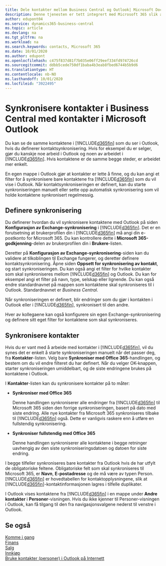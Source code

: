 ```yaml
---
title: Dele kontakter mellom Business Central og Outlook| Microsoft Docs
description: Denne tjenesten er tett integrert med Microsoft 365 slik at du kan dele kontakter mellom Outlook og Business Central.
author: edupont04
ms.service: dynamics365-business-central
ms.topic: article
ms.devlang: na
ms.tgt_pltfrm: na
ms.workload: na
ms.search.keywords: contacts, Microsoft 365
ms.date: 10/01/2020
ms.author: edupont
ms.openlocfilehash: c475f837d81f7b035e06ff29eef334fd974726cd
ms.sourcegitcommit: ddbb5cede750df1baba4b3eab8fbed6744b5b9d6
ms.translationtype: HT
ms.contentlocale: nb-NO
ms.lasthandoff: 10/01/2020
ms.locfileid: "3922495"
---
```

# <a name="synchronize-contacts-in-business-central-with-contacts-in-microsoft-outlook"></a>Synkronisere kontakter i Business Central med kontakter i Microsoft Outlook
Du kan se de samme kontaktene i [!INCLUDE[d365fin](includes/d365fin_md.md)] som du ser i Outlook, hvis du definerer kontaktsynkronisering. Hvis for eksempel du er selger, gjør du kanskje noe arbeid i Outlook og noen av arbeidet i [!INCLUDE[d365fin](includes/d365fin_md.md)]. Hvis kontaktene er de samme begge steder, er arbeidet mer enkelt.  

En egen mappe i Outlook gjør at kontakter er lette å finne, og du kan angi et filter for å synkronisere bare kontaktene fra [!INCLUDE[d365fin](includes/d365fin_md.md)] som du vil vise i Outlook. Når kontaktsynkroniseringen er definert, kan du starte synkroniseringen manuelt eller sette opp automatisk synkronisering som vil holde kontaktene synkronisert regelmessig.  

## <a name="set-up-synchronization"></a>Definere synkronisering
Du definerer hvordan du vil synkronisere kontaktene med Outlook på siden **Konfigurasjon av Exchange-synkronisering** i [!INCLUDE[d365fin](includes/d365fin_md.md)]. Det er en forutsetning at brukerprofilen din i [!INCLUDE[d365fin](includes/d365fin_md.md)] må angi din e-postkonto for Microsoft 365. Du kan kontrollere dette i **Microsoft 365-godkjenning**-delen av brukerprofilen din i **Brukere**-listen.  

Deretter på **Konfigurasjon av Exchange-synkronisering**-siden kan du validere at tilkoblingen til Exchange fungerer, og deretter definere kontaktsynkronisering. Åpne siden **Oppsett for synkronisering av kontakt**, og start synkroniseringen. Du kan også angi et filter for hvilke kontakter som skal synkroniseres mellom [!INCLUDE[d365fin](includes/d365fin_md.md)] og Outlook. Du kan for eksempel angi et filter på navn, type, selskap eller lignende. Du kan også endre standardnavnet på mappen som kontaktene skal synkroniseres til i Outlook. Standardnavnet er *Business Central*.  

Når synkroniseringen er definert, blir endringer som du gjør i kontakten i Outlook eller i [!INCLUDE[d365fin](includes/d365fin_md.md)], synkronisert til den andre.  

Hver av kollegaene kan også konfigurere sin egen Exchange-synkronisering og definere sitt eget filter for kontaktene som skal synkroniseres.  

## <a name="synchronize-contacts"></a>Synkronisere kontakter
Hvis du er vant med å arbeide med kontakter i [!INCLUDE[d365fin](includes/d365fin_md.md)], vil du synes det er enkelt å starte synkroniseringen manuelt når det passer deg, fra **Kontakter**-listen. Velg bare **Synkroniser med Office 365**-handlingen, og bestem om du vil endre filteret du har definert. Når du velger OK-knappen, starter synkroniseringen umiddelbart, og de siste endringene brukes på kontaktene i Outlook.  

I **Kontakter**-listen kan du synkronisere kontakter på to måter:

* **Synkroniser med Office 365**

  Denne handlingen synkroniserer alle endringer fra [!INCLUDE[d365fin](includes/d365fin_md.md)] til Microsoft 365 siden den forrige synkroniseringen, basert på dato med siste endring. Alle nye kontakter fra Microsoft 365 synkroniseres tilbake til [!INCLUDE[d365fin](includes/d365fin_md.md)] også. Dette er vanligvis raskere enn å utføre en fullstendig synkronisering.  

* **Synkroniser fullstendig med Office 365**

  Denne handlingen synkroniserer alle kontaktene i begge retninger uavhengig av den siste synkroniseringsdatoen og datoen for siste endring.  

I begge tilfeller synkroniseres bare kontakter fra Outlook hvis de har utfylt de obligatoriske feltene. Obligatoriske felt som skal synkroniseres til Microsoft 365, er **Navn**, **E-postadresse** og de må være av typen Person. [!INCLUDE[d365fin](includes/d365fin_md.md)] er hovedtabellen for kontaktopplysningene, slik at [!INCLUDE[d365fin](includes/d365fin_md.md)]-kontaktinformasjonen lagres i tilfelle duplikater.  

I Outlook vises kontaktene fra [!INCLUDE[d365fin](includes/d365fin_md.md)] i en mappe under **Andre kontakter** i **Personer**-visningen. Hvis du ikke kjenner til Personer-visningen i Outlook, kan få tilgang til den fra navigasjonsvalgene nederst til venstre i Outlook.  

## <a name="see-also"></a>Se også
[Komme i gang](product-get-started.md)  
[Finans](finance.md)  
[Salg](sales-manage-sales.md)  
[Innkjøp](purchasing-manage-purchasing.md)  
[Bruke kontakter (personer) i Outlook på Internett](https://support.office.com/article/Using-contacts-People-in-Outlook-on-the-web-1e3438c7-26b2-420c-87de-3cea9d31b5cb?appver=OWB150)  
